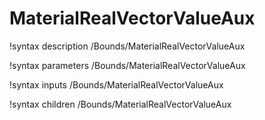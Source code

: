 <!-- MOOSE Documentation Stub: Remove this when content is added. -->

# MaterialRealVectorValueAux
!syntax description /Bounds/MaterialRealVectorValueAux

!syntax parameters /Bounds/MaterialRealVectorValueAux

!syntax inputs /Bounds/MaterialRealVectorValueAux

!syntax children /Bounds/MaterialRealVectorValueAux
